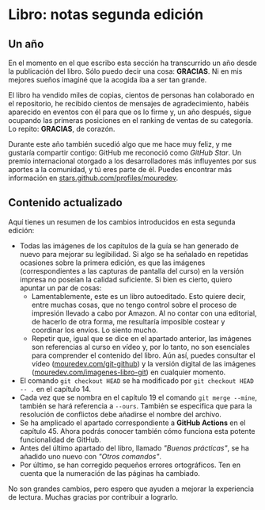 # Libro: notas segunda edición

## Un año

En el momento en el que escribo esta sección ha transcurrido un año desde la publicación del libro. Sólo puedo decir una cosa: **GRACIAS**. Ni en mis mejores sueños imaginé que la acogida iba a ser tan grande.

El libro ha vendido miles de copias, cientos de personas han colaborado en el repositorio, he recibido cientos de mensajes de agradecimiento, habéis aparecido en eventos con él para que os lo firme y, un año después, sigue ocupando las primeras posiciones en el ranking de ventas de su categoría. Lo repito: **GRACIAS**, de corazón.

Durante este año también sucedió algo que me hace muy feliz, y me gustaría compartir contigo: GitHub me reconoció como *GitHub Star*. Un premio internacional otorgado a los desarrolladores más influyentes por sus aportes a la comunidad, y tú eres parte de él. Puedes encontrar más información en [stars.github.com/profiles/mouredev](https://stars.github.com/profiles/mouredev).

## Contenido actualizado

Aquí tienes un resumen de los cambios introducidos en esta segunda edición:

* Todas las imágenes de los capítulos de la guía se han generado de nuevo para mejorar su legibilidad. Si algo se ha señalado en repetidas ocasiones sobre la primera edición, es que las imágenes (correspondientes a las capturas de pantalla del curso) en la versión impresa no poseían la calidad suficiente. Si bien es cierto, quiero apuntar un par de cosas:
	* Lamentablemente, este es un libro autoeditado. Esto quiere decir, entre muchas cosas, que no tengo control sobre el proceso de impresión llevado a cabo por Amazon. Al no contar con una editorial, de hacerlo de otra forma, me resultaría imposible costear y coordinar los envíos. Lo siento mucho.
	* Repetir que, igual que se dice en el apartado anterior, las imágenes son referencias al curso en vídeo y, por lo tanto, no son esenciales para comprender el contenido del libro. Aún así, puedes consultar el vídeo ([mouredev.com/git-github](https://mouredev.com/git-github)) y la versión digital de las imágenes ([mouredev.com/imagenes-libro-git](https://mouredev.com/imagenes-libro-git)) en cualquier momento.
* El comando `git checkout HEAD` se ha modificado por `git checkout HEAD -- .` en el capítulo 14.
* Cada vez que se nombra en el capítulo 19 el comando `git merge --mine`, también se hará referencia a `--ours`. También se especifica que para la resolución de conflictos debe añadirse el nombre del archivo.
* Se ha amplicado el apartado correspondiente a **GitHub Actions** en el capítulo 45. Ahora podrás conocer también cómo funciona esta potente funcionalidad de GitHub.
* Antes del último apartado del libro, llamado *"Buenas prácticas"*, se ha añadido uno nuevo con *"Otros comandos"*.
* Por último, se han corregido pequeños errores ortográficos. Ten en cuenta que la numeración de las páginas ha cambiado.

No son grandes cambios, pero espero que ayuden a mejorar la experiencia de lectura. Muchas gracias por contribuir a lograrlo.